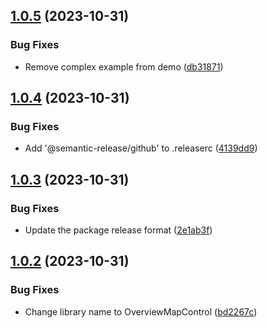 ## [1.0.5](https://github.com/YuChunTsao/maplibre-gl-overview-map/compare/v1.0.4...v1.0.5) (2023-10-31)


### Bug Fixes

* Remove complex example from demo ([db31871](https://github.com/YuChunTsao/maplibre-gl-overview-map/commit/db31871b4e2b94b14b888dbb01fd57e0c9422d64))

## [1.0.4](https://github.com/YuChunTsao/maplibre-gl-overview-map/compare/v1.0.3...v1.0.4) (2023-10-31)


### Bug Fixes

* Add '@semantic-release/github' to .releaserc ([4139dd9](https://github.com/YuChunTsao/maplibre-gl-overview-map/commit/4139dd996103009b15d1a7a5408d35a3bf540f8b))

## [1.0.3](https://github.com/YuChunTsao/maplibre-gl-overview-map/compare/v1.0.2...v1.0.3) (2023-10-31)


### Bug Fixes

* Update the package release format ([2e1ab3f](https://github.com/YuChunTsao/maplibre-gl-overview-map/commit/2e1ab3fff49f0f4aee2dead0d6193d5e5d8ace33))

## [1.0.2](https://github.com/YuChunTsao/maplibre-gl-overview-map/compare/v1.0.1...v1.0.2) (2023-10-31)


### Bug Fixes

* Change library name to OverviewMapControl ([bd2267c](https://github.com/YuChunTsao/maplibre-gl-overview-map/commit/bd2267ceba8a6d1084e5b8cffe8570735e46a6e6))
